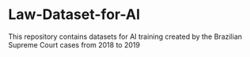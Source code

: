 # Law-Dataset-for-AI
This repository contains datasets for AI training created by the Brazilian Supreme Court cases from 2018 to 2019
